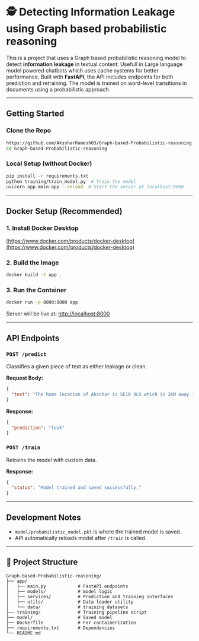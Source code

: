 # 🕵️ Detecting Information Leakage using Graph based probabilistic reasoning

This is a project that uses a  Graph based probabilistic reasoning model to detect **information leakage** in textual content: Usefull in Large language model powered chatbots which uses cache systems for better performance.
Built with **FastAPI**, the API includes endpoints for both prediction and retraining. The model is trained on word-level transitions in documents using a probabilistic approach.

---

## Getting Started

### Clone the Repo
```bash
https://github.com/AkssharRamesh03/Graph-based-Probabilistic-reasoning.git
cd Graph-based-Probabilistic-reasoning
```

### Local Setup (without Docker)
```bash
pip install -r requirements.txt
python training/train_model.py  # Train the model
uvicorn app.main:app --reload  # Start the server at localhost:8000
```

---

## Docker Setup (Recommended)

### 1. Install Docker Desktop
[https://www.docker.com/products/docker-desktop](https://www.docker.com/products/docker-desktop)

### 2. Build the Image
```bash
docker build -t app .
```

### 3. Run the Container
```bash
docker run -p 8000:8000 app
```

Server will be live at: [http://localhost:8000](http://localhost:8000)

---

## API Endpoints

### `POST /predict`
Classifies a given piece of text as either leakage or clean.

**Request Body:**
```json
{
  "text": "The home location of Aksshar is SE10 9LS which is 2KM away from the Greenwich NHS Hospital."
}
```
**Response:**
```json
{
  "prediction": "leak"
}
```

### `POST /train`
Retrains the model with custom data.

**Response:**
```json
{
  "status": "Model trained and saved successfully."
}
```

---

## Development Notes
- `model/probabilistic_model.pkl` is where the trained model is saved.
- API automatically reloads model after `/train` is called.

---

## 📁 Project Structure
```
Graph-based-Probabilistic-reasoning/
├── app/
│   ├── main.py            # FastAPI endpoints
│   ├── models/            # model logic
│   ├── services/          # Prediction and training interfaces
│   ├── utils/             # Data loader utility
│   └── data/              # training datasets
├── training/              # Training pipeline script
├── model/                 # Saved model
├── Dockerfile             # For containerization
├── requirements.txt       # Dependencies
└── README.md
```
